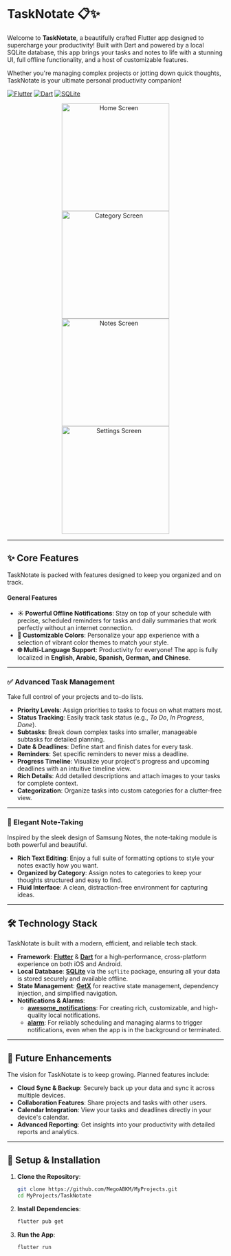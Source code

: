 # TaskNotate 📋✨

Welcome to **TaskNotate**, a beautifully crafted Flutter app designed to supercharge your productivity! Built with Dart and powered by a local SQLite database, this app brings your tasks and notes to life with a stunning UI, full offline functionality, and a host of customizable features.

Whether you're managing complex projects or jotting down quick thoughts, TaskNotate is your ultimate personal productivity companion!

[![Flutter](https://img.shields.io/badge/Flutter-3.x-blue?style=for-the-badge&logo=flutter)](https://flutter.dev)
[![Dart](https://img.shields.io/badge/Dart-2.x-0175C2?style=for-the-badge&logo=dart)](https://dart.dev)
[![SQLite](https://img.shields.io/badge/SQLite-003B57?style=for-the-badge&logo=sqlite&logoColor=white)](https://www.sqlite.org/index.html)

<p align="center">
  <img src="https://github.com/user-attachments/assets/2c93d080-c4d7-4c56-9634-e00ca499894f" alt="Home Screen" width="250" hspace="10">
  <img src="https://github.com/user-attachments/assets/bf83d76b-938c-4f65-9143-7d7159069337" alt="Category Screen" width="250" hspace="10">
  <img src="https://github.com/user-attachments/assets/aa6804c6-f52f-4f94-9671-1ec1395f2195" alt="Notes Screen" width="250" hspace="10">
  <img src="https://github.com/user-attachments/assets/8ffe1e63-6ad0-4d41-bb0c-2bdbd34a483c" alt="Settings Screen" width="250" hspace="10">
</p>

---

## ✨ Core Features

TaskNotate is packed with features designed to keep you organized and on track.

#### General Features
*   **☀️ Powerful Offline Notifications**: Stay on top of your schedule with precise, scheduled reminders for tasks and daily summaries that work perfectly without an internet connection.
*   **🎨 Customizable Colors**: Personalize your app experience with a selection of vibrant color themes to match your style.
*   **🌐 Multi-Language Support**: Productivity for everyone! The app is fully localized in **English, Arabic, Spanish, German, and Chinese**.

---

### ✅ Advanced Task Management

Take full control of your projects and to-do lists.

*   **Priority Levels**: Assign priorities to tasks to focus on what matters most.
*   **Status Tracking**: Easily track task status (e.g., *To Do*, *In Progress*, *Done*).
*   **Subtasks**: Break down complex tasks into smaller, manageable subtasks for detailed planning.
*   **Date & Deadlines**: Define start and finish dates for every task.
*   **Reminders**: Set specific reminders to never miss a deadline.
*   **Progress Timeline**: Visualize your project's progress and upcoming deadlines with an intuitive timeline view.
*   **Rich Details**: Add detailed descriptions and attach images to your tasks for complete context.
*   **Categorization**: Organize tasks into custom categories for a clutter-free view.

---

### 📝 Elegant Note-Taking

Inspired by the sleek design of Samsung Notes, the note-taking module is both powerful and beautiful.

*   **Rich Text Editing**: Enjoy a full suite of formatting options to style your notes exactly how you want.
*   **Organized by Category**: Assign notes to categories to keep your thoughts structured and easy to find.
*   **Fluid Interface**: A clean, distraction-free environment for capturing ideas.

---

## 🛠️ Technology Stack

TaskNotate is built with a modern, efficient, and reliable tech stack.

*   **Framework**: **[Flutter](https://flutter.dev/)** & **[Dart](https://dart.dev/)** for a high-performance, cross-platform experience on both iOS and Android.
*   **Local Database**: **[SQLite](https://www.sqlite.org/index.html)** via the `sqflite` package, ensuring all your data is stored securely and available offline.
*   **State Management**: **[GetX](https://pub.dev/packages/get)** for reactive state management, dependency injection, and simplified navigation.
*   **Notifications & Alarms**:
    *   **[awesome_notifications](https://pub.dev/packages/awesome_notifications)**: For creating rich, customizable, and high-quality local notifications.
    *   **[alarm](https://pub.dev/packages/alarm)**: For reliably scheduling and managing alarms to trigger notifications, even when the app is in the background or terminated.

---

## 🚀 Future Enhancements

The vision for TaskNotate is to keep growing. Planned features include:
*   **Cloud Sync & Backup**: Securely back up your data and sync it across multiple devices.
*   **Collaboration Features**: Share projects and tasks with other users.
*   **Calendar Integration**: View your tasks and deadlines directly in your device's calendar.
*   **Advanced Reporting**: Get insights into your productivity with detailed reports and analytics.

---

## 🔧 Setup & Installation

1.  **Clone the Repository**:
    ```bash
    git clone https://github.com/MegoABKM/MyProjects.git
    cd MyProjects/TaskNotate
    ```
2.  **Install Dependencies**:
    ```bash
    flutter pub get
    ```
3.  **Run the App**:
    ```bash
    flutter run
    ```
